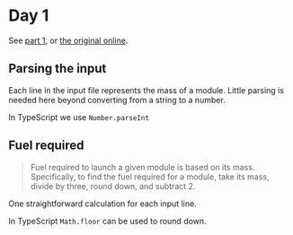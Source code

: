 # Day 1

See [part 1](problem-part-1.md), or [the original online](https://adventofcode.com/2019/day/1/).

## Parsing the input

Each line in the input file represents the mass of a module. Little parsing is needed here beyond converting
from a string to a number. 

In TypeScript we use `Number.parseInt`

## Fuel required

> Fuel required to launch a given module is based on its mass. 
> Specifically, to find the fuel required for a module, take its mass, divide by three, round down, and subtract 2.

One straightforward calculation for each input line. 

In TypeScript `Math.floor` can be used to round down.
